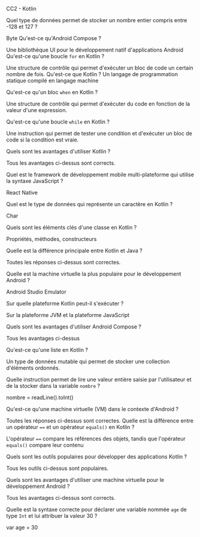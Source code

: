 
CC2 - Kotlin

  Quel type de données permet de stocker un nombre entier compris entre -128 et 127 ?

Byte
Qu'est-ce qu'Android Compose ?

Une bibliothèque UI pour le développement natif d'applications Android
Qu'est-ce qu'une boucle `for` en Kotlin ?


Une structure de contrôle qui permet d'exécuter un bloc de code un certain nombre de fois.
Qu'est-ce que Kotlin ?
Un langage de programmation statique compilé en langage machine

Qu'est-ce qu'un bloc `when` en Kotlin ?

Une structure de contrôle qui permet d'exécuter du code en fonction de la valeur d'une expression.

Qu'est-ce qu'une boucle `while` en Kotlin ?


Une instruction qui permet de tester une condition et d'exécuter un bloc de code si la condition est vraie.

Quels sont les avantages d'utiliser Kotlin ?


Tous les avantages ci-dessus sont corrects.

Quel est le framework de développement mobile multi-plateforme qui utilise la syntaxe JavaScript ?

React Native

Quel est le type de données qui représente un caractère en Kotlin ?

Char

Quels sont les éléments clés d'une classe en Kotlin ?


Propriétés, méthodes, constructeurs

Quelle est la différence principale entre Kotlin et Java ?

Toutes les réponses ci-dessus sont correctes.

Quelle est la machine virtuelle la plus populaire pour le développement Android ?

Android Studio Emulator


Sur quelle plateforme Kotlin peut-il s'exécuter ?

Sur la plateforme JVM et la plateforme JavaScript

Quels sont les avantages d'utiliser Android Compose ?


Tous les avantages ci-dessus

Qu'est-ce qu'une liste en Kotlin ?


Un type de données mutable qui permet de stocker une collection d'éléments ordonnés.

Quelle instruction permet de lire une valeur entière saisie par l'utilisateur et de la stocker dans la variable `nombre` ?

nombre = readLine().toInt()

Qu'est-ce qu'une machine virtuelle (VM) dans le contexte d'Android ?

Toutes les réponses ci-dessus sont correctes.
Quelle est la différence entre un opérateur `==` et un opérateur `equals()` en Kotlin ?

L'opérateur `==` compare les références des objets, tandis que l'opérateur `equals()` compare leur contenu

Quels sont les outils populaires pour développer des applications Kotlin ?

Tous les outils ci-dessus sont populaires.

Quels sont les avantages d'utiliser une machine virtuelle pour le développement Android ?

Tous les avantages ci-dessus sont corrects.

Quelle est la syntaxe correcte pour déclarer une variable nommée `age` de type `Int` et lui attribuer la valeur 30 ?

var age = 30




